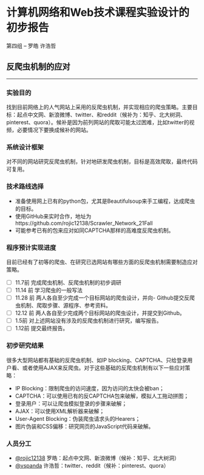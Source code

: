 # 计算机网络和Web技术课程实验设计的初步报告

第四组 – 罗皓 许浩哲


## 反爬虫机制的应对
------------------

### 实验目的

找到目前网络上的人气网站上采用的反爬虫机制，并实现相应的爬虫策略。主要目标：起点中文网、新浪微博、twitter、和reddit（候补为：知乎、北大树洞、pinterest、quora）。候补是因为前列网站的爬取可能太过困难，比如twitter的视频，必要情况下要换成候补的网站。

### 系统设计框架

对不同的网站研究反爬虫机制，针对地研发爬虫机制，目标是高效爬取，最终代码可复用。	

### 技术路线选择

- 准备使用网上已有的python包，尤其是Beautifulsoup来手工编程，达成爬虫的目标。
- 使用GitHub来实时合作，地址为https://github.com/rojic12138/Scrawler_Network_21Fall
- 可能参考已有的包来应对如同CAPTCHA那样的高难度反爬虫机制。

### 程序预计实现进度

目前已经有了初等的爬虫、在研究已选网站有哪些方面的反爬虫机制需要制造应对策略。

- [ ] 11.7前  完成爬虫机制、反爬虫机制的初步调研
- [ ] 11.14 前 学习爬虫的一般写法
- [ ] 11.28 前 两人各自至少完成一个目标网站的爬虫设计，并向- Github提交反爬虫机制、爬取步骤、源程序、参考资料。
- [ ] 12.12 前 两人各自至少完成两个目标网站的爬虫设计，并提交到Github。
- [ ] 1.5前 对上述网站没有涉及的反爬虫机制进行研究，编写报告。
- [ ] 1.12前 提交最终报告。

### 初步研究结果

很多大型网站都有基础的反爬虫机制、如IP blocking、CAPTCHA、只给登录用户看、或者使用AJAX来反爬虫。对于这些基础的反爬虫机制有以下一些应对策略：

- IP Blocking：限制爬虫的访问速度，因为访问的太快会被ban；
- CAPTCHA：可以使用已有的反CAPTCHA包来破解，模拟人工拖动拼图；
- 登录用户：可以让爬虫模拟登录的步骤来破解；
- AJAX：可以使用XML解析器来破解；
- User-Agent Blocking：伪装爬虫请求头的Hearers；
- 图片伪装和CSS偏移：研究网页的JavaScript代码来破解。

### 人员分工

-	[@rojic12138](https://github.com/rojic12138) 罗皓：起点中文网、新浪微博（候补：知乎、北大树洞）
-	[@vspanda](https://github.com/vspanda) 许浩哲：twitter、reddit（候补：pinterest、quora）
